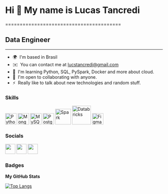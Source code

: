 # Hi 👋 My name is Lucas Tancredi
========================================

## Data Engineer
----------------------------------------

* 🌍  I'm based in Brasil
* ✉️  You can contact me at [lucstancredi@gmail.com](mailto:lucstancredi@gmail.com)
* 🧠  I'm learning Python, SQL, PySpark, Docker and more about cloud.
* 🤝  I'm open to collaborating with anyone.
* ⚡  Really like to talk about new technologies and random stuff.

### Skills

<p align="left">
<a href="https://www.python.org/" target="_blank" rel="noreferrer"><img src="https://raw.githubusercontent.com/danielcranney/readme-generator/main/public/icons/skills/python-colored.svg" width="36" height="36" alt="Python" /></a>
<a href="https://www.mongodb.com/" target="_blank" rel="noreferrer"><img src="https://raw.githubusercontent.com/danielcranney/readme-generator/main/public/icons/skills/mongodb-colored.svg" width="36" height="36" alt="MongoDB" /></a>
<a href="https://www.mysql.com/" target="_blank" rel="noreferrer"><img src="https://raw.githubusercontent.com/danielcranney/readme-generator/main/public/icons/skills/mysql-colored.svg" width="36" height="36" alt="MySQL" /></a>
<a href="https://www.postgresql.org/" target="_blank" rel="noreferrer"><img src="https://raw.githubusercontent.com/danielcranney/readme-generator/main/public/icons/skills/postgresql-colored.svg" width="36" height="36" alt="PostgreSQL" /></a>
<a href="https://spark.apache.org" target="_blank" rel="noreferrer"><img src="https://spark.apache.org/images/spark-logo-rev.svg" width="50" height="50" alt="Spark" /></a>
<a href="https://www.databricks.com" target="_blank" rel="noreferrer"><img src="https://www.databricks.com/wp-content/uploads/2022/06/db-nav-logo-stacked-white-desktop.svg" width="60" height="60" alt="Databricks" /></a>
<a href="https://www.figma.com/" target="_blank" rel="noreferrer"><img src="https://raw.githubusercontent.com/danielcranney/readme-generator/main/public/icons/skills/figma-colored.svg" width="36" height="36" alt="Figma" /></a>
</p>


### Socials

<p align="left"> <a href="https://www.github.com/lucastancredi" target="_blank" rel="noreferrer"><img src="https://raw.githubusercontent.com/danielcranney/readme-generator/main/public/icons/socials/github.svg" width="32" height="32" /></a> <a href="https://www.linkedin.com/in/lucastancredi" target="_blank" rel="noreferrer"><img src="https://raw.githubusercontent.com/danielcranney/readme-generator/main/public/icons/socials/linkedin.svg" width="32" height="32" /></a> <a href="http://www.medium.com/lucastancredi" target="_blank" rel="noreferrer"><img src="https://raw.githubusercontent.com/danielcranney/readme-generator/main/public/icons/socials/medium.svg" width="32" height="32" /></a></p>

### Badges

<b>My GitHub Stats</b>

[![Top Langs](https://github-readme-stats.vercel.app/api/top-langs/?username=lucastancredi&hide_progress=true)](https://github.com/anuraghazra/github-readme-stats)
